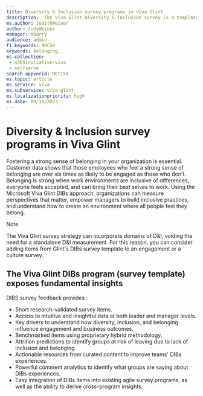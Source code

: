 ```yaml
---
title: Diversity & Inclusion survey programs in Viva Glint 
description:  The Viva Glint Diversity & Inclusion survey is a template of items collected through extensive research, appropriate for customers who want a standalone measurement on D&I, or for customers who want to incorporate these items into other programs.
ms.author: JudithWeiner
author: JudyWeiner
manager: mbarry
audience: admin
f1.keywords: NOCSH
keywords: belonging,
ms.collection: 
 - m365initiative-viva
 - selfserve
search-appverid: MET150
ms.topic: article
ms.service: viva
ms.subservice: viva-glint
ms.localizationpriority: high
ms.date: 09/18/2023
---
```


# Diversity & Inclusion survey programs in Viva Glint

Fostering a strong sense of belonging in your organization is essential. Customer data shows that those employees who feel a strong sense of belonging are over six times as likely to be engaged as those who don’t. Belonging is strong when work environments are inclusive of differences, everyone feels accepted, and can bring their best selves to work.
Using the Microsoft Viva Glint DIBs approach, organizations can measure perspectives that matter, empower managers to build inclusive practices, and understand how to create an environment where all people feel they belong.

>[!NOTE]
> The Viva Glint survey strategy can incorporate domains of D&I, voiding the need for a standalone D&I measurement. For this reason, you can consider adding items from Glint's DIBs survey template to an engagement or a culture survey.
  
## The Viva Glint DIBs program (survey template) exposes fundamental insights 
DIBS survey feedback provides :

- Short research-validated survey items‌.
- Access to intuitive and insightful data at both leader and manager levels.
- Key drivers to understand how diversity, inclusion, and belonging influence engagement and business outcomes.
- Benchmarked items using proprietary hybrid methodology.
- Attrition predictions to identify groups at risk of leaving due to lack of inclusion and belonging.
- Actionable resources from curated content to improve teams' DIBs experience‌s.
- Powerful comment analytics to identify what groups are saying about DIBs experiences.
- Easy integration of DIBs items into existing agile survey programs, as well as the ability to derive cross-program insights.


